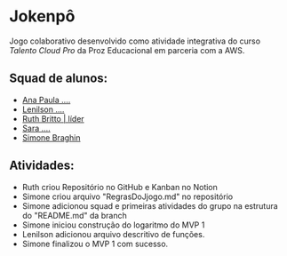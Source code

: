# Jokenpô
Jogo colaborativo desenvolvido como atividade integrativa do curso *Talento Cloud Pro* da Proz Educacional em parceria com a AWS.

## Squad de alunos:
- [Ana Paula ....]()
- [Lenilson ....]()
- [Ruth Britto | líder](https://github.com/brittoruth)
- [Sara ....]()
- [Simone Braghin](https://github.com/SimoneBraghin)

## Atividades:
- Ruth criou Repositório no GitHub e Kanban no Notion
- Simone criou arquivo "RegrasDoJjogo.md" no repositório
- Simone adicionou squad e primeiras atividades do grupo na estrutura do "README.md" da branch
- Simone iniciou construção do logaritmo do MVP 1
- Lenilson adicionou arquivo descritivo de funções.
- Simone finalizou o MVP 1 com sucesso.